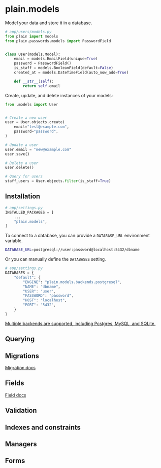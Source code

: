 <!-- This file is compiled from plain-models/plain/models/README.md. Do not edit this file directly. -->

# plain.models

Model your data and store it in a database.

```python
# app/users/models.py
from plain import models
from plain.passwords.models import PasswordField


class User(models.Model):
    email = models.EmailField(unique=True)
    password = PasswordField()
    is_staff = models.BooleanField(default=False)
    created_at = models.DateTimeField(auto_now_add=True)

    def __str__(self):
        return self.email
```

Create, update, and delete instances of your models:

```python
from .models import User


# Create a new user
user = User.objects.create(
    email="test@example.com",
    password="password",
)

# Update a user
user.email = "new@example.com"
user.save()

# Delete a user
user.delete()

# Query for users
staff_users = User.objects.filter(is_staff=True)
```

## Installation

```python
# app/settings.py
INSTALLED_PACKAGES = [
    ...
    "plain.models",
]
```

To connect to a database, you can provide a `DATABASE_URL` environment variable.

```sh
DATABASE_URL=postgresql://user:password@localhost:5432/dbname
```

Or you can manually define the `DATABASES` setting.

```python
# app/settings.py
DATABASES = {
    "default": {
        "ENGINE": "plain.models.backends.postgresql",
        "NAME": "dbname",
        "USER": "user",
        "PASSWORD": "password",
        "HOST": "localhost",
        "PORT": "5432",
    }
}
```

[Multiple backends are supported, including Postgres, MySQL, and SQLite.](https://plainframework.com/docs/plain-models/plain/models/backends/README.md)

## Querying

## Migrations

[Migration docs](https://plainframework.com/docs/plain-models/plain/models/migrations/README.md)

## Fields

[Field docs](https://plainframework.com/docs/plain-models/plain/models/fields/README.md)

## Validation

## Indexes and constraints

## Managers

## Forms

